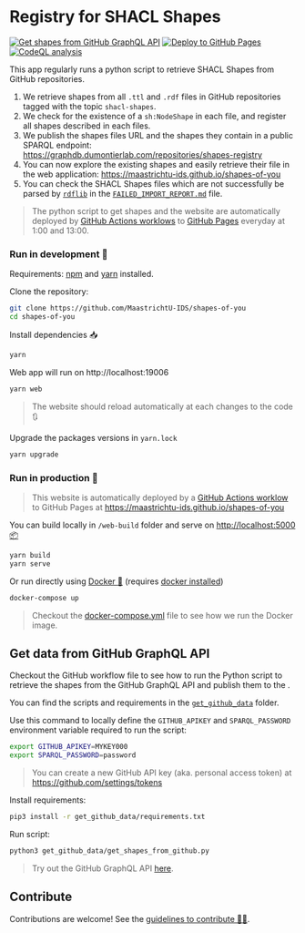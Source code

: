 # Registry for SHACL Shapes

[![Get shapes from GitHub GraphQL API](https://github.com/MaastrichtU-IDS/shapes-of-you/workflows/Get%20shapes%20from%20GitHub%20GraphQL%20API/badge.svg)](https://github.com/MaastrichtU-IDS/shapes-of-you/actions?query=workflow%3A%22Get+shapes+from+GitHub+GraphQL+API%22) [![Deploy to GitHub Pages](https://github.com/MaastrichtU-IDS/shapes-of-you/workflows/Deploy%20to%20GitHub%20Pages/badge.svg)](https://github.com/MaastrichtU-IDS/shapes-of-you/actions?query=workflow%3A%22Deploy+to+GitHub+Pages%22) [![CodeQL analysis](https://github.com/MaastrichtU-IDS/shapes-of-you/workflows/CodeQL%20analysis/badge.svg)](https://github.com/MaastrichtU-IDS/shapes-of-you/actions?query=workflow%3A%22CodeQL+analysis%22) 

This app regularly runs a python script to retrieve SHACL Shapes from GitHub repositories. 

1. We retrieve shapes from all `.ttl` and `.rdf` files in GitHub repositories tagged with the topic `shacl-shapes`. 
2. We check for the existence of a `sh:NodeShape` in each file, and register all shapes described in each files.
3. We publish the shapes files URL and the shapes they contain in a public SPARQL endpoint: https://graphdb.dumontierlab.com/repositories/shapes-registry
4. You can now explore the existing shapes and easily retrieve their file in the web application: https://maastrichtu-ids.github.io/shapes-of-you
5. You can check the SHACL Shapes files which are not successfully be parsed by [`rdflib`](https://rdflib.readthedocs.io/en/stable/) in the [`FAILED_IMPORT_REPORT.md`](/FAILED_IMPORT_REPORT.md) file.

> The python script to get shapes and the website are automatically deployed by [GitHub Actions worklows](https://github.com/MaastrichtU-IDS/shapes-of-you/actions?query=workflow%3A%22Deploy+to+GitHub+Pages%22) to [GitHub Pages](https://maastrichtu-ids.github.io/shapes-of-you) everyday at 1:00 and 13:00. 

### Run in development :construction:

Requirements:  [npm](https://www.npmjs.com/get-npm) and [yarn](https://classic.yarnpkg.com/en/docs/install/#debian-stable) installed.

Clone the repository:

```bash
git clone https://github.com/MaastrichtU-IDS/shapes-of-you
cd shapes-of-you
```

Install dependencies :inbox_tray:

```bash
yarn
```

Web app will run on http://localhost:19006

```bash
yarn web
```

> The website should reload automatically at each changes to the code :arrows_clockwise:

Upgrade the packages versions in `yarn.lock`

```bash
yarn upgrade
```

### Run in production :rocket:

> This website is automatically deployed by a [GitHub Actions worklow](https://github.com/MaastrichtU-IDS/shapes-of-you/actions?query=workflow%3A%22Deploy+to+GitHub+Pages%22) to GitHub Pages at https://maastrichtu-ids.github.io/shapes-of-you

You can build locally in `/web-build` folder and serve on [http://localhost:5000 :package:](http://localhost:5000)

```bash
yarn build
yarn serve
```

Or run directly using [Docker :whale:](https://docs.docker.com/get-docker/) (requires [docker installed](https://docs.docker.com/get-docker/))

```bash
docker-compose up
```

> Checkout the [docker-compose.yml](/docker-compose.yml) file to see how we run the Docker image.

## Get data from GitHub GraphQL API

Checkout the GitHub workflow file to see how to run the Python script to retrieve the shapes from the GitHub GraphQL API and publish them to the .

You can find the scripts and requirements in the [`get_github_data`](https://github.com/MaastrichtU-IDS/shapes-of-you/tree/main/get_github_data) folder.

Use this command to locally define the `GITHUB_APIKEY` and `SPARQL_PASSWORD` environment variable required to run the script:

```bash
export GITHUB_APIKEY=MYKEY000
export SPARQL_PASSWORD=password
```

> You can create a new GitHub API key (aka. personal access token) at https://github.com/settings/tokens

Install requirements:

```bash
pip3 install -r get_github_data/requirements.txt
```

Run script:

```bash
python3 get_github_data/get_shapes_from_github.py
```

> Try out the GitHub GraphQL API [here](https://developer.github.com/v4/explorer/).

## Contribute

Contributions are welcome! See the [guidelines to contribute 👨‍💻](/CONTRIBUTING.md).
